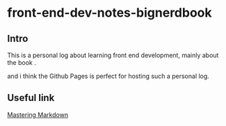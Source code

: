 front-end-dev-notes-bignerdbook
===

## Intro ##
This is a personal log about learning front end development, mainly about the book <Front-End Web Development The Big Nerd Ranch Guide>.

and i think the Github Pages is perfect for hosting such a personal log.

## Useful link ##
[Mastering Markdown](https://guides.github.com/features/mastering-markdown/)
